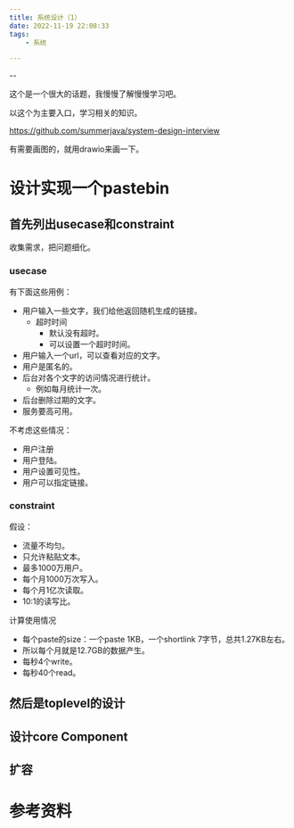 ```yaml
---
title: 系统设计（1）
date: 2022-11-19 22:08:33
tags:
	- 系统

---
```


--

这个是一个很大的话题，我慢慢了解慢慢学习吧。

以这个为主要入口，学习相关的知识。

https://github.com/summerjava/system-design-interview

有需要画图的，就用drawio来画一下。

# 设计实现一个pastebin

## 首先列出usecase和constraint

收集需求，把问题细化。

### usecase

有下面这些用例：

* 用户输入一些文字，我们给他返回随机生成的链接。
  * 超时时间
    * 默认没有超时。
    * 可以设置一个超时时间。
* 用户输入一个url，可以查看对应的文字。
* 用户是匿名的。
* 后台对各个文字的访问情况进行统计。
  * 例如每月统计一次。
* 后台删除过期的文字。
* 服务要高可用。

不考虑这些情况：

* 用户注册
* 用户登陆。
* 用户设置可见性。
* 用户可以指定链接。

### constraint

假设：

* 流量不均匀。
* 只允许粘贴文本。
* 最多1000万用户。
* 每个月1000万次写入。
* 每个月1亿次读取。
* 10:1的读写比。

计算使用情况

* 每个paste的size：一个paste 1KB，一个shortlink 7字节，总共1.27KB左右。
* 所以每个月就是12.7GB的数据产生。
* 每秒4个write。
* 每秒40个read。

## 然后是toplevel的设计



## 设计core Component

## 扩容



# 参考资料

